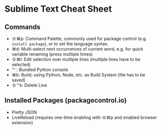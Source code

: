 # Sublime Text Cheat Sheet
## Commands
- ⇧⌘p: Command Palette, commonly used for package control (e.g. `install package`), or to set the language syntax.
- ⌘d: Multi-select next occurrences of current word, e.g. for quick variable renaming (press multiple times)
- ⇧⌘l: Edit selection over multiple lines (multiple lines have to be selected)
- ⌃`: Bundled Python console
- ⌘b: Build; using Python, Node, etc. as Build System (file has to be saved)
- ⇧⌃k: Delete Line

## Installed Packages (packagecontrol.io)
- Pretty JSON
- LiveReload (requires one-time enabling with ⇧⌘p and enabled browser extension)
